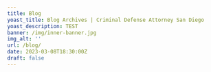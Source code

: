 ```yaml
---
title: Blog
yoast_title: Blog Archives | Criminal Defense Attorney San Diego
yoast_description: TEST
banner: /img/inner-banner.jpg
img_alt: ''
url: /blog/
date: 2023-03-08T18:30:00Z
draft: false
---
```

